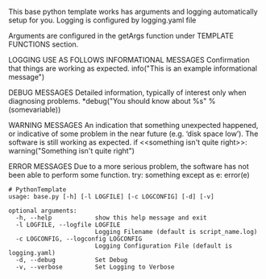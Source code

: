 This base python template works has arguments and logging automatically setup for you.
Logging is configured by logging.yaml file

Arguments are configured in the getArgs function under TEMPLATE FUNCTIONS section.

LOGGING USE AS FOLLOWS
INFORMATIONAL MESSAGES
Confirmation that things are working as expected.
    info("This is an example informational message")
    
DEBUG MESSAGES
Detailed information, typically of interest only when diagnosing problems.
    *debug("You should know about %s" % (somevariable))
    
WARNING MESSAGES
An indication that something unexpected happened, or indicative of some problem in the 
near future (e.g. ‘disk space low’). The software is still working as expected.
    if <<something isn't quite right>>:
        warning("Something isn't quite right")

ERROR MESSAGES
Due to a more serious problem, the software has not been able to perform some function.
    try:
        something
    except as e:
        error(e)
```
# PythonTemplate
usage: base.py [-h] [-l LOGFILE] [-c LOGCONFIG] [-d] [-v]

optional arguments:
  -h, --help            show this help message and exit
  -l LOGFILE, --logfile LOGFILE
                        Logging Filename (default is script_name.log)
  -c LOGCONFIG, --logconfig LOGCONFIG
                        Logging Configuration File (default is logging.yaml)
  -d, --debug           Set Debug
  -v, --verbose         Set Logging to Verbose
  ```
